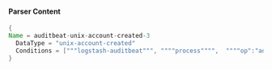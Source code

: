 #### Parser Content
```Java
{
Name = auditbeat-unix-account-created-3
  DataType = "unix-account-created"
  Conditions = ["""logstash-auditbeat""", """"process"""",  """"op":"add-group""""]
}
```